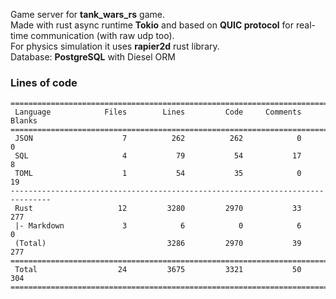 Game server for **tank_wars_rs** game.\
Made with rust async runtime **Tokio** and based on **QUIC protocol** for real-time communication (with raw udp too).\
For physics simulation it uses **rapier2d** rust library.\
Database: **PostgreSQL** with Diesel ORM
### Lines of code ###
    ===============================================================================
     Language            Files        Lines         Code     Comments       Blanks
    ===============================================================================
     JSON                    7          262          262            0            0
     SQL                     4           79           54           17            8
     TOML                    1           54           35            0           19
    -------------------------------------------------------------------------------
     Rust                   12         3280         2970           33          277
     |- Markdown             3            6            0            6            0
     (Total)                           3286         2970           39          277
    ===============================================================================
     Total                  24         3675         3321           50          304
    ===============================================================================
